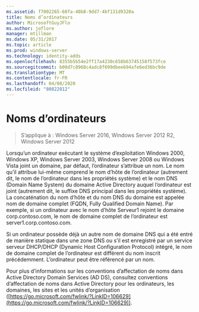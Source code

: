 ```yaml
---
ms.assetid: f7002265-60fa-40b8-9dd7-4bf131d9320a
title: Noms d’ordinateurs
author: MicrosoftGuyJFlo
ms.author: joflore
manager: mtillman
ms.date: 05/31/2017
ms.topic: article
ms.prod: windows-server
ms.technology: identity-adds
ms.openlocfilehash: 8355b5b54e2ff17a4230c658b63745158f573fce
ms.sourcegitcommit: b00d7c8968c4adc8f699dbee694afe6ed36bc9de
ms.translationtype: MT
ms.contentlocale: fr-FR
ms.lasthandoff: 04/08/2020
ms.locfileid: "80822812"
---
```

# <a name="computer-naming"></a>Noms d’ordinateurs

>S’applique à : Windows Server 2016, Windows Server 2012 R2, Windows Server 2012

Lorsqu’un ordinateur exécutant le système d’exploitation Windows 2000, Windows XP, Windows Server 2003, Windows Server 2008 ou Windows Vista joint un domaine, par défaut, l’ordinateur s’attribue un nom. Le nom qu’il attribue lui-même comprend le nom d’hôte de l’ordinateur (autrement dit, le nom de l’ordinateur dans les propriétés système) et le nom DNS (Domain Name System) du domaine Active Directory auquel l’ordinateur est joint (autrement dit, le suffixe DNS principal dans les propriétés système). La concaténation du nom d’hôte et du nom DNS du domaine est appelée nom de domaine complet (FQDN, Fully Qualified Domain Name). Par exemple, si un ordinateur avec le nom d’hôte Serveur1 rejoint le domaine corp.contoso.com, le nom de domaine complet de l’ordinateur est server1.corp.contoso.com.  
  
Si un ordinateur possède déjà un autre nom de domaine DNS qui a été entré de manière statique dans une zone DNS ou s’il est enregistré par un service serveur DHCP/DHCP (Dynamic Host Configuration Protocol) intégré, le nom de domaine complet de l’ordinateur est différent du nom inscrit précédemment. L’ordinateur peut être référencé par un nom.  
  
Pour plus d’informations sur les conventions d’affectation de noms dans Active Directory Domain Services (AD DS), consultez conventions d’affectation de noms dans Active Directory pour les ordinateurs, les domaines, les sites et les unités d’organisation ([https://go.microsoft.com/fwlink/?LinkID=106629](https://go.microsoft.com/fwlink/?LinkID=106629)).  
  


